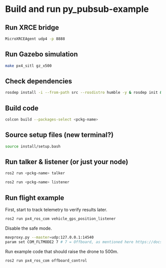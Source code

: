 # Build and run py_pubsub-example

## Run XRCE bridge
```bash
MicroXRCEAgent udp4 -p 8888
```

## Run Gazebo simulation
```bash
make px4_sitl gz_x500
```

## Check dependencies
```bash
rosdep install -i --from-path src --rosdistro humble -y & rosdep init & rosdep update
```

## Build code
```bash
colcon build --packages-select <pckg-name>
```
 

## Source setup files (new terminal?)
```bash
source install/setup.bash
```

## Run talker & listener (or just your node)
```bash
ros2 run <pckg-name> talker
```
```bash
ros2 run <pckg-name> listener
```

## Run flight example
First, start to track telemetry to verify results later.
```bash
ros2 run px4_ros_com vehicle_gps_position_listener
```

Disable the safe mode.
```bash
mavproxy.py --master=udp:127.0.0.1:14540
param set COM_FLTMODE2 7 # 7 = Offboard, as mentioned here https://docs.px4.io/main/en/advanced_config/parameter_reference.html#commander
```

Run example code that should raise the drone to 500m.
```bash
ros2 run px4_ros_com offboard_control
```